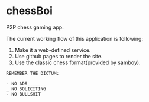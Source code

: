 # chessBoi
P2P chess gaming app.

The current working flow of this application is following:

1. Make it a web-defined service.
2. Use github pages to render the site.
3. Use the classic chess format(provided by samboy).


```
REMEMBER THE DICTUM:

- NO ADS
_ NO SOLICITING
- NO BULLSHIT
```

